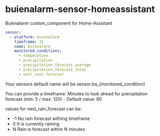 # buienalarm-sensor-homeassistant

Buienalarm custom_component for Home-Assistant

```yaml
sensor:
  - platform: buienalarm
    timeframe: 15
    name: buienalarm
    monitored_conditions:
      - temperature
      - precipitation
      - precipitation_forecast_average
      - precipitation_forecast_total
      - next_rain_forecast
```

Your sensors default name will be sensor.ba_{monitored_condition}

You can provide a timeframe: Minutes to look ahead for precipitation forecast (min: 5 / max: 120) - Default value: 60

values for next_rain_forecast can be:

- -1 No rain forecast withing timeframe
- 0 It is currently raining
- N Rain is forecast within N minutes
